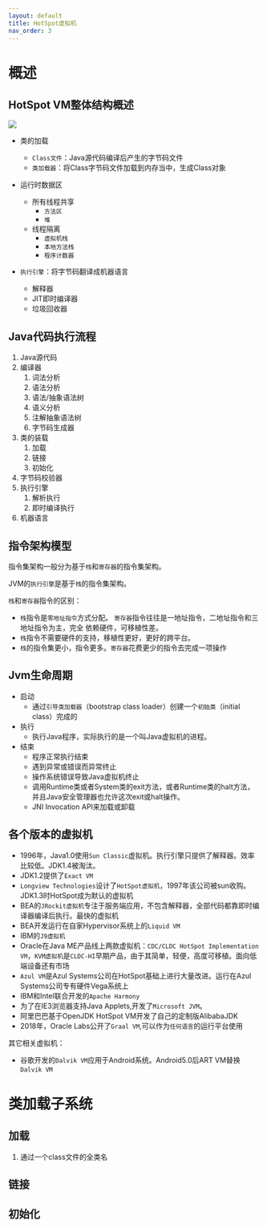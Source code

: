 ```yaml
---
layout: default 
title: HotSpot虚拟机 
nav_order: 3
---
```


# 概述

## HotSpot VM整体结构概述

![](https://cdn.jsdelivr.net/gh/guosonglu/images@master/blog-img/20220310214603.png)

- 类的加载
  - `Class文件`：Java源代码编译后产生的字节码文件
  - `类加载器`：将Class字节码文件加载到内存当中，生成Class对象

- 运行时数据区
  - 所有线程共享
    - `方法区`
    - `堆`
  - 线程隔离
    - `虚拟机栈`
    - `本地方法栈`
    - `程序计数器`
    
- `执行引擎`：将字节码翻译成机器语言
  - 解释器
  - JIT即时编译器
  - 垃圾回收器


## Java代码执行流程

1. Java源代码
2. 编译器
   1. 词法分析
   2. 语法分析
   3. 语法/抽象语法树
   4. 语义分析
   5. 注解抽象语法树
   6. 字节码生成器
3. 类的装载
   1. 加载
   2. 链接
   3. 初始化
4. 字节码校验器
5. 执行引擎
   1. 解析执行
   2. 即时编译执行
6. 机器语言

## 指令架构模型

指令集架构一般分为基于`栈`和`寄存器`的指令集架构。

JVM的`执行引擎`是基于`栈`的指令集架构。

`栈`和`寄存器`指令的区别：

- `栈`指令是`零地址指令`方式分配。
  `寄存器`指令往往是一地址指令，二地址指令和三地址指令为主，完全
  依赖硬件，可移植性差。
- `栈`指令不需要硬件的支持，移植性更好，更好的跨平台。
- `栈`的指令集更小，指令更多。`寄存器`花费更少的指令去完成一项操作

## Jvm生命周期

- 启动
    - 通过`引导类加载器`（bootstrap class loader）创建一个`初始类`（initial class）完成的
- 执行
    - 执行Java程序，实际执行的是一个叫Java虚拟机的进程。
- 结束
    - 程序正常执行结束
    - 遇到异常或错误而异常终止
    - 操作系统错误导致Java虚拟机终止
    - 调用Runtime类或者System类的exit方法，或者Runtime类的halt方法，并且Java安全管理器也允许这次exit或halt操作。
    - JNI Invocation API来加载或卸载

## 各个版本的虚拟机

- 1996年，Java1.0使用`Sun Classic`虚拟机。执行引擎只提供了解释器。效率比较低。JDK1.4被淘汰。
- JDK1.2提供了`Exact VM`
- `Longview Technologies`设计了`HotSpot虚拟机`，1997年该公司被sun收购。JDK1.3时HotSpot成为默认的虚拟机
- BEA的`JRockit虚拟机`专注于服务端应用，不包含解释器，全部代码都靠即时编译器编译后执行。最快的虚拟机
- BEA开发运行在自家Hypervisor系统上的`Liquid VM`
- IBM的`J9虚拟机`
- Oracle在Java ME产品线上两款虚拟机：`CDC/CLDC HotSpot Implementation VM`，`KVM虚拟机`是`CLDC-HI`早期产品，由于其简单，轻便，高度可移植。面向低端设备还有市场
- `Azul VM`是Azul Systems公司在HotSpot基础上进行大量改进。运行在Azul Systems公司专有硬件Vega系统上
- IBM和Intel联合开发的`Apache Harmony`
- 为了在IE3浏览器支持Java Applets,开发了`Microsoft JVM`。
- 阿里巴巴基于OpenJDK HotSpot VM开发了自己的定制版AlibabaJDK
- 2018年，Oracle Labs公开了`Graal VM`,可以作为`任何语言`的运行平台使用

其它相关虚拟机：

- 谷歌开发的`Dalvik VM`应用于Android系统。Android5.0后ART VM替换`Dalvik VM`

# 类加载子系统

## 加载

1. 通过一个class文件的全类名

## 链接

## 初始化



